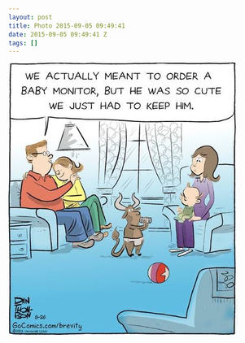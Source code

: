```yaml
---
layout: post
title: Photo 2015-09-05 09:49:41
date: 2015-09-05 09:49:41 Z
tags: []
---
```

![](/media/2015/09/128394417269.jpg)
